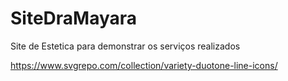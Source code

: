 # SiteDraMayara
Site de Estetica para demonstrar os serviços realizados

https://www.svgrepo.com/collection/variety-duotone-line-icons/
